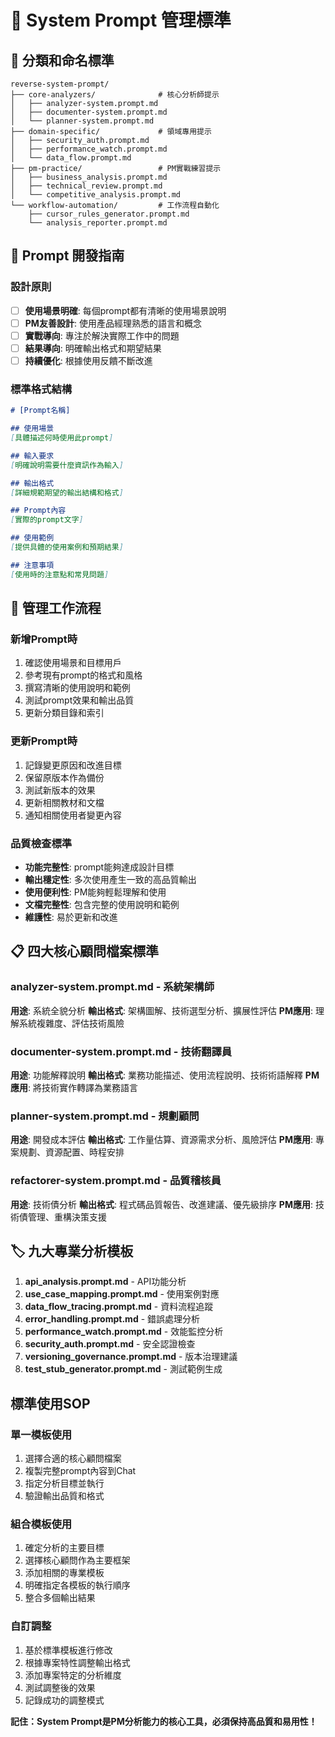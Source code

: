 # 📂 System Prompt 管理標準

## 🎯 分類和命名標準

```
reverse-system-prompt/
├── core-analyzers/              # 核心分析師提示
│   ├── analyzer-system.prompt.md
│   ├── documenter-system.prompt.md
│   └── planner-system.prompt.md
├── domain-specific/             # 領域專用提示
│   ├── security_auth.prompt.md
│   ├── performance_watch.prompt.md
│   └── data_flow.prompt.md
├── pm-practice/                 # PM實戰練習提示
│   ├── business_analysis.prompt.md
│   ├── technical_review.prompt.md
│   └── competitive_analysis.prompt.md
└── workflow-automation/         # 工作流程自動化
    ├── cursor_rules_generator.prompt.md
    └── analysis_reporter.prompt.md
```

## 📝 Prompt 開發指南

### 設計原則
- [ ] **使用場景明確**: 每個prompt都有清晰的使用場景說明
- [ ] **PM友善設計**: 使用產品經理熟悉的語言和概念
- [ ] **實戰導向**: 專注於解決實際工作中的問題
- [ ] **結果導向**: 明確輸出格式和期望結果
- [ ] **持續優化**: 根據使用反饋不斷改進

### 標準格式結構
```markdown
# [Prompt名稱]

## 使用場景
[具體描述何時使用此prompt]

## 輸入要求
[明確說明需要什麼資訊作為輸入]

## 輸出格式
[詳細規範期望的輸出結構和格式]

## Prompt內容
[實際的prompt文字]

## 使用範例
[提供具體的使用案例和預期結果]

## 注意事項
[使用時的注意點和常見問題]
```

## 🔄 管理工作流程

### 新增Prompt時
1. 確認使用場景和目標用戶
2. 參考現有prompt的格式和風格
3. 撰寫清晰的使用說明和範例
4. 測試prompt效果和輸出品質
5. 更新分類目錄和索引

### 更新Prompt時
1. 記錄變更原因和改進目標
2. 保留原版本作為備份
3. 測試新版本的效果
4. 更新相關教材和文檔
5. 通知相關使用者變更內容

### 品質檢查標準
- **功能完整性**: prompt能夠達成設計目標
- **輸出穩定性**: 多次使用產生一致的高品質輸出
- **使用便利性**: PM能夠輕鬆理解和使用
- **文檔完整性**: 包含完整的使用說明和範例
- **維護性**: 易於更新和改進

## 📋 四大核心顧問檔案標準

### analyzer-system.prompt.md - 系統架構師
**用途**: 系統全貌分析
**輸出格式**: 架構圖解、技術選型分析、擴展性評估
**PM應用**: 理解系統複雜度、評估技術風險

### documenter-system.prompt.md - 技術翻譯員  
**用途**: 功能解釋說明
**輸出格式**: 業務功能描述、使用流程說明、技術術語解釋
**PM應用**: 將技術實作轉譯為業務語言

### planner-system.prompt.md - 規劃顧問
**用途**: 開發成本評估
**輸出格式**: 工作量估算、資源需求分析、風險評估
**PM應用**: 專案規劃、資源配置、時程安排

### refactorer-system.prompt.md - 品質稽核員
**用途**: 技術債分析
**輸出格式**: 程式碼品質報告、改進建議、優先級排序
**PM應用**: 技術債管理、重構決策支援

## 🏷️ 九大專業分析模板

1. **api_analysis.prompt.md** - API功能分析
2. **use_case_mapping.prompt.md** - 使用案例對應
3. **data_flow_tracing.prompt.md** - 資料流程追蹤
4. **error_handling.prompt.md** - 錯誤處理分析
5. **performance_watch.prompt.md** - 效能監控分析
6. **security_auth.prompt.md** - 安全認證檢查
7. **versioning_governance.prompt.md** - 版本治理建議
8. **test_stub_generator.prompt.md** - 測試範例生成

## 標準使用SOP

### 單一模板使用
1. 選擇合適的核心顧問檔案
2. 複製完整prompt內容到Chat
3. 指定分析目標並執行
4. 驗證輸出品質和格式

### 組合模板使用
1. 確定分析的主要目標
2. 選擇核心顧問作為主要框架
3. 添加相關的專業模板
4. 明確指定各模板的執行順序
5. 整合多個輸出結果

### 自訂調整
1. 基於標準模板進行修改
2. 根據專案特性調整輸出格式
3. 添加專案特定的分析維度
4. 測試調整後的效果
5. 記錄成功的調整模式

**記住：System Prompt是PM分析能力的核心工具，必須保持高品質和易用性！**